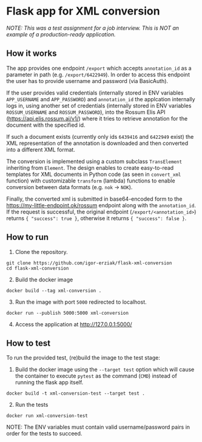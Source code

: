 # Flask app for XML conversion

_NOTE: This was a test assignment for a job interview. This is NOT an example of a production-ready application._

## How it works

The app provides one endpoint `/export` which accepts `annotation_id` as a parameter in path (e.g. `/export/6422949`). In order to access this endpoint the user has to provide username and password (via BasicAuth).

If the user provides valid credentials (internally stored in ENV variables `APP_USERNAME` and `APP_PASSWORD`) and `annotation_id` the applcation internally logs in, using another set of credentials (internally stored in ENV variables `ROSSUM_USERNAME` and `ROSSUM_PASSWORD`), into the Rossum Elis API (https://api.elis.rossum.ai/v1/) where it tries to retrieve annotation for the document with the specified id.

If such a document exists (currently only ids `6439416` and `6422949` exist) the XML representation of the annotation is downloaded and then converted into a different XML format.

The conversion is implemented using a custom subclass `TransElement` inheriting from `Element`. The design enables to create easy-to-read templates for XML documents in Python code (as seen in `convert_xml` function) with customizable `transform` (lambda) functions to enable conversion between data formats (e.g. `nok` -> `NOK`).

Finally, the converted xml is submitted in base64-encoded form to the https://my-little-endpoint.ok/rossum endpoint along with the `annotation_id`. If the request is successful, the original endpoint (`/export/<annotation_id>`) returns `{ "success": true }`, otherwise it returns `{ "success": false }`.

## How to run

1. Clone the repository.
```
git clone https://github.com/igor-erziak/flask-xml-conversion
cd flask-xml-conversion
```

2. Build the docker image
```
docker build --tag xml-conversion .
```

3. Run the image with port `5000` redirected to localhost.
```
docker run --publish 5000:5000 xml-conversion
```

4. Access the application at http://127.0.0.1:5000/

## How to test

To run the provided test, (re)build the image to the test stage:

1. Build the docker image using the `--target test` option which will cause the container to execute `pytest` as the command (`CMD`) instead of running the flask app itself.
```
docker build -t xml-conversion-test --target test .
```

2. Run the tests
```
docker run xml-conversion-test
```

NOTE: The ENV variables must contain valid username/password pairs in order for the tests to succeed.
